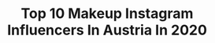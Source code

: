 ---
title: Top 10 Makeup Instagram Influencers In Austria In 2020
description: >-
  Find top makeup Instagram influencers in Austria in 2020. Most popular hashtags: #halloweenmakeup #vienna #ootd #austria.
platform: Instagram
hits: 142
text_top: See the top-rated Instagram influencers on inBeat.
text_bottom: Our platform aggregates 142 Instagram influencers like this in Austria for you to collaborate.
profiles:
  - username: "sweetlifefitlife"
    fullname: >-
      SweetlifeFitlife
    bio: >-
      💪 Fit style 🏋️‍♂️ 💄 Makeup Lovers ❤️ 🇵🇱 Poland - Vienna 🇦🇹 📥 Collaboration 📥 sweetlifefitlife@op.pl 📥
    location: "Austria"
    followers: 27099
    engagement: 1980
    commentsToLikes: 0.106236
    id: ckaovirdf4q6y0i7802di5s71
    verified: false
    hashtags: "#prettywoman, #hermosas, #mondayvibes, #fit"
  - username: "isabella_leeb_"
    fullname: >-
      🌺 ISABELLA 🌺
    bio: >-
      Hey I‘m Bella💋 🇦🇹 #Austria/#graz 🌺 21 yrs 💌 Cooperation: isabellaleeb@icloud.com #makeup | #fashion | #happy
    location: "Austria"
    followers: 175802
    engagement: 1284
    commentsToLikes: 0.040878
    id: ck6ui8a6idmtf0j71cwijzpwz
    verified: false
    hashtags: "#igersaustria, #fashion, #happy, #quotes"
  - username: "model_athraa"
    fullname: >-
      عذراءالـعبيدي||Athraa alobide
    bio: >-
      🇦🇹Iraqi girl🇮🇶 ((model)) makeup 👩🏻‍🎤🎀 Fase:athraa alobide🔹 للاعلانات دايركت
    location: "Austria"
    followers: 145631
    engagement: 314
    commentsToLikes: 0.020826
    id: ck5zt38v9znuj0i14mrnpvzms
    verified: false
    hashtags: "#bad, #billieeilish"
  - username: "shadesbynina"
    fullname: >-
      N I N A 🖤 Make-up Artist
    bio: >-
      just a girl from vienna who loves drawing on her face 🖌 ——————————— • makeup & creative stuff 🎨 • vienna | austria | 23 • shadesbynina@hotmail.com
    location: "Austria"
    followers: 7746
    engagement: 1096
    commentsToLikes: 0.076916
    id: ck8t0ixkis7tt0j7848javd0l
    verified: false
    hashtags: "#glittermakeup, #morphebabe, #underratedmuas, #halloweenmakeup2020"
  - username: "mattioner"
    fullname: >-
      ENIGMA
    bio: >-
      Mate Szabo® 🇬🇷🇭🇺 |freelance makeup artist | persona Enigma| | mattionermakeup@gmail.com | 📍Vienna Business profile @mateszabomua
    location: "Austria"
    followers: 16118
    engagement: 516
    commentsToLikes: 0.052687
    id: ck5hs5l2ow1270i11as5egx90
    verified: false
    hashtags: "#dragqueen, #dragqueensofinstagram, #makeuptime, #austria"
  - username: "itsluciealtharwani"
    fullname: >-
      𝗟𝗨𝗖𝗜𝗘 | 𝗙𝗶𝘁𝗻𝗲𝘀𝘀 𝗖𝗼𝗮𝗰𝗵
    bio: >-
      📍VIE 🇦🇹 / 🇨🇿 ▪️Gym & Makeup ▪️Happy girls are the prettiest🌸 ▪️Certified Personal and Online Coach (📩)
    location: "Austria"
    followers: 8472
    engagement: 273
    commentsToLikes: 0.071634
    id: ckapaikb2w95p0i780n1bmlm5
    verified: false
    hashtags: "#tbt"
  - username: "nadjahluchovsky"
    fullname: >-
      Make-upArtist-Bodypainter💄🎨
    bio: >-
      Based in Vienna - Love being colourful & creative 💋 Mail:info@make-up4u.at Facebook&YouTube : Nadja Hluchovsky #makeup #facepaint #bodypaint #mua
    location: "Austria"
    followers: 33965
    engagement: 89
    commentsToLikes: 0.064459
    id: ck5hrx5ayvmq60i11mxx72d7d
    verified: false
    hashtags: "#undiscovered, #makeupvienna, #mua, #creativemakeup"
  - username: "adi.hasic"
    fullname: >-
      Adi Hasic
    bio: >-
      Makeup artist- @adihasicmakeup Sarajevo🇧🇦 Perfume lover Fashion obsessed
    location: "Austria"
    followers: 9030
    engagement: 580
    commentsToLikes: 0.022342
    id: ck5cekt64l6xu0i11ixc6oq90
    verified: false
    hashtags: "#beardedmen, #preset, #summer, #nature"
  - username: "philmakeup"
    fullname: >-
      Phil makeup
    bio: >-
      💄 Makeup 💄 🇦🇹 Austria/near Vienna📍 Contact/PR~ 📧:philmakeup1@gmail.com/ DM 🎥Tiktok:phil_makeup 40k+ ⬇️Youtube ⬇️
    location: "Austria"
    followers: 4802
    engagement: 837
    commentsToLikes: 0.077781
    id: ck9wdoqjggkbk0j78onvy9hyp
    verified: false
    hashtags: "#boysinmakeup, #tiktok, #wien, #jamescharlespalette"
  - username: "sarah.stormborn"
    fullname: >-
      Sarah Stormborn
    bio: >-
      💉🇦🇹 medstudent 💋💄makeupaddict 🔮💀⚰🐲vamp/goth/dragonqueen 🃏♠real life-harley quinn use code „sstormborn“ at @newrockaustralia for 10% off 💸
    location: "Austria"
    followers: 13329
    engagement: 517
    commentsToLikes: 0.040850
    id: ck8t815ukiqas0j7802q56q8b
    verified: false
    hashtags: "#latexglovesfetish, #cutcreasemakeup, #gothdamnamazing, #gothgirlpics"
---